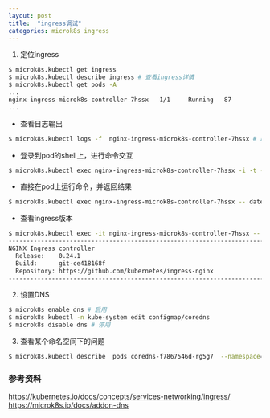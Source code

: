 ```yaml
---
layout: post
title:  "ingress调试"
categories: microk8s ingress
---
```


1. 定位ingress

```bash
$ microk8s.kubectl get ingress
$ microk8s.kubectl describe ingress # 查看ingress详情
$ microk8s.kubectl get pods -A
...
nginx-ingress-microk8s-controller-7hssx   1/1     Running   87         246d
...
```
- 查看日志输出
```bash
$ microk8s.kubectl logs -f  nginx-ingress-microk8s-controller-7hssx # 跟踪日志
```

- 登录到pod的shell上，进行命令交互
```bash
$ microk8s.kubectl exec nginx-ingress-microk8s-controller-7hssx -i -t -- bash
```

- 直接在pod上运行命令，并返回结果
```bash
$ microk8s.kubectl exec nginx-ingress-microk8s-controller-7hssx -- date
```

- 查看ingress版本

```bash
$ microk8s.kubectl exec -it nginx-ingress-microk8s-controller-7hssx -- /nginx-ingress-controller --version
-------------------------------------------------------------------------------
NGINX Ingress controller
  Release:    0.24.1
  Build:      git-ce418168f
  Repository: https://github.com/kubernetes/ingress-nginx
-------------------------------------------------------------------------------
```

2. 设置DNS

```bash
$ microk8s enable dns # 启用
$ microk8s kubectl -n kube-system edit configmap/coredns
$ microk8s disable dns # 停用
```

3. 查看某个命名空间下的问题

```bash
$ microk8s.kubectl describe  pods coredns-f7867546d-rg5g7  --namespace=kube-system
```

### 参考资料
https://kubernetes.io/docs/concepts/services-networking/ingress/
https://microk8s.io/docs/addon-dns
